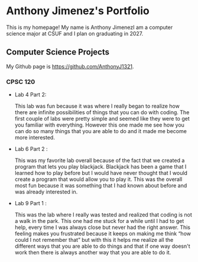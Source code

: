 
# Anthony Jimenez's Portfolio

This is my homepage! My name is Anthony JimenezI am a computer science major at CSUF and I plan on graduating in 2027.

## Computer Science Projects

My Github page is https://github.com/AnthonyJ1321. 

### CPSC 120

* Lab 4 Part 2:

    This lab was fun because it was where I really began to realize how there are infinite possibilities of things that you can do with coding. The first couple of labs were pretty simple and seemed like they were to get you familiar with everything. However this one made me see how you can do so many things that you are able to do and it made me become more interested.

* Lab 6 Part 2 :

    This was my favorite lab overall because of the fact that we created a program that lets you play blackjack. Blackjack has been a game that I learned how to play before but I would have never thought that I would create a program that would allow you to play it. This was the overall most fun because it was something that I had known about before and was already interested in. 

* Lab  9 Part 1 :

    This was the lab where I really was tested and realized that coding is not a walk in the park. This one had me stuck for a while until I had to get help, every time I was always close but never had the right answer. This feeling makes you frustrated because it keeps on making me think “how could I not remember that” but with this it helps me realize all the different ways that you are able to do things and that if one way doesn't work then there is always another way that you are able to do it.


